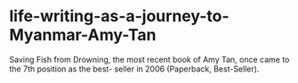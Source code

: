 # life-writing-as-a-journey-to-Myanmar-Amy-Tan
Saving Fish from Drowning, the most recent book of Amy Tan, once came to the 7th position as the best- seller in 2006 (Paperback, Best-Seller). 
